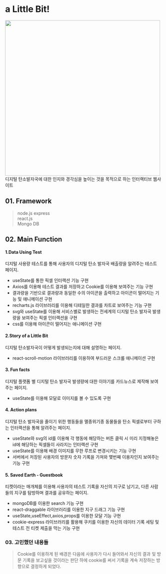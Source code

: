 # a Little Bit!
<img src="https://user-images.githubusercontent.com/65384154/135461537-04aa7748-3c71-4288-9ad9-45dc19973925.jpg" style="width:500px"/>
디지털 탄소발자국에 대한 인지와 경각심을 높이는 것을 목적으로 하는 인터랙티브 웹사이트

## 01. Framework
>node.js express<br>
react.js<br>
Mongo DB<br>


## 02. Main Function

#### 1.Data Using Test
디지털 사용량 테스트를 통해 사용자의 디지털 탄소 발자국 배출량을 알려주는 테스트 페이지.
- useState를 통한 픽셀 인터랙션 기능 구현
- Axios를 이용해 테스트 결과를 저장하고 Cookie를 이용해 보여주는 기능 구현
- 결과량을 기반으로 결과량과 동일한 수의 아이콘을 출력하고 아이콘이 떨어지는 기능 및 애니메이션 구현
- recharts.js 라이브러리를 이용해 디테일한 결과를 차트로 보여주는 기능 구현
- svg와 useState를 이용해 서비스별로 발생하는 전세계의 디지털 탄소 발자국 발생량을 보여주는 픽셀 인터랙션을 구현
- css를 이용해 아이콘이 떨어지는 애니메이션 구현

#### 2.Story of a Little Bit
디지털 탄소발자국이 어떻게 발생되는지에 대해 설명하는 페이지.
- react-scroll-motion 라이브러리를 이용하여 부드러운 스크롤 애니메이션 구현

#### 3. Fun facts
디지털 플랫폼 별 디지털 탄소 발자국 발생량에 대한 이야기를 카드뉴스로 제작해 보여주는 페이지.
- useState를 이용해 모달로 이미지를 볼 수 있도록 구현

#### 4. Action plans
디지털 탄소 발자국을 줄이기 위한 행동들을 멸종위기종 동물들을 탄소 픽셀로부터 구하는 인터랙션을 통해 알려주는 페이지.
- useState와 svg의 id를 이용해 각 행동에 해당하는 버튼 클릭 시 미리 지정해놓은 id에 해당하는 픽셀들이 사라지는 인터랙션 구현
- useState를 이용해 배경 이미지를 무한 루프로 변경시키는 기능 구현
- 서버에서 저장된 사용자의 방문자 숫자 기록을 가져와 몇번째 이용자인지 보여주는 기능 구현

#### 5. Saved Earth - Guestbook
티켓이라는 매개체를 이용해 사용자의 테스트 기록을 자신의 지구로 남기고, 다른 사람들의 지구를 탐방하며 결과를 공유하는 페이지.
- mongoDB를 이용한 search 기능 구현
- react-draggable 라이브러리를 이용한 지구 드래그 기능 구현
- useState,useEffect,axios,props를 이용한 모달 기능 구현 
- cookie-express 라이브러리를 활용해 쿠키를 이용한 자신의 데이터 기록 세팅 및 테스트 전 티켓 제출을 막는 기능 구현


### 03. 고민했던 내용들
> Cookie를 이용하게 된 배경은 다음에 사용자가 다시 들어와서 자신의 결과 및 방문 기록을 보고싶을 것이라는 판단 하에 cookie를 써서 기록을 계속 저장하는 방향으로 결정하게 되었다.
